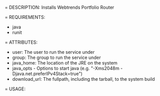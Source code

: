 = DESCRIPTION:
Installs Webtrends Portfolio Router

= REQUIREMENTS:
* java
* runit

= ATTRIBUTES:
* user: The user to run the service under
* group: The group to run the service under
* java_home: The location of the JRE on the system
* java_opts - Options to start java (e.g. "-Xms2048m -Djava.net.preferIPv4Stack=true")
* download_url: The fullpath, including the tarball, to the system build

= USAGE: